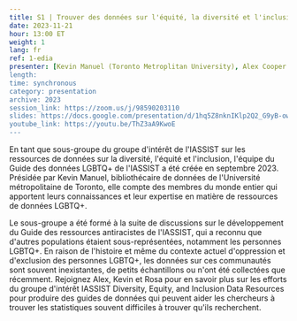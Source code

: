 ```yaml
---
title: S1 | Trouver des données sur l'équité, la diversité et l'inclusion au Canada et à l'étranger
date: 2023-11-21
hour: 13:00 ET
weight: 1
lang: fr
ref: 1-edia
presenter: [Kevin Manuel (Toronto Metroplitan University), Alex Cooper (Queen's Univesity), Rosa Orlandini (York University)]
length:
time: synchronous
category: presentation
archive: 2023
session_link: https://zoom.us/j/98590203110
slides: https://docs.google.com/presentation/d/1hq5Z8nknIKlp2Q2_G9yB-ow2Oma2U6T3/edit?usp=share_link&ouid=109853946981534204449&rtpof=true&sd=true
youtube_link: https://youtu.be/ThZ3aA9KwoE
---
```

En tant que sous-groupe du groupe d'intérêt de l'IASSIST sur les ressources de données sur la diversité, l'équité et l'inclusion, l'équipe du Guide des données LGBTQ+ de l'IASSIST a été créée en septembre 2023. Présidée par Kevin Manuel, bibliothécaire de données de l'Université métropolitaine de Toronto, elle compte des membres du monde entier qui apportent leurs connaissances et leur expertise en matière de ressources de données LGBTQ+. <!--more-->

Le sous-groupe a été formé à la suite de discussions sur le développement du Guide des ressources antiracistes de l'IASSIST, qui a reconnu que d'autres populations étaient sous-représentées, notamment les personnes LGBTQ+. En raison de l'histoire et même du contexte actuel d'oppression et d'exclusion des personnes LGBTQ+, les données sur ces communautés sont souvent inexistantes, de petits échantillons ou n'ont été collectées que récemment. Rejoignez Alex, Kevin et Rosa pour en savoir plus sur les efforts du groupe d'intérêt IASSIST Diversity, Equity, and Inclusion Data Resources pour produire des guides de données qui peuvent aider les chercheurs à trouver les statistiques souvent difficiles à trouver qu'ils recherchent.
